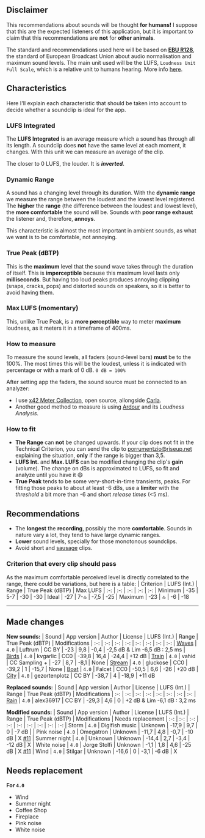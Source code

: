 
## Disclaimer
This recommendations about sounds will be thought **for humans!** I suppose that this are the expected listeners of this application, but it is important to claim that this recommendations are **not** for **other animals**.

The standard and recommendations used here will be based on [**EBU R128**](https://tech.ebu.ch/publications/r128/), the standard of European Broadcast Union about audio normalisation and maximum sound levels.
The main unit used will be the LUFS, `Loudness Unit Full Scale`, which is a relative unit to humans hearing. More info [here](https://en.wikipedia.org/wiki/EBU_R_128#Specification).

## Characteristics
Here I'll explain each characteristic that should be taken into account to decide whether a soundclip is ideal for the app.

### LUFS Integrated
The **LUFS Integrated** is an average measure which a sound has through all its length. A soundclip does **not** have the same level at each moment, it changes. With this unit we can measure an average of the clip.

The closer to 0 LUFS, the louder. It is ***inverted***.

### Dynamic Range
A sound has a changing level through its duration. With the **dynamic range** we measure the range between the loudest and
the lowest level registered.
The **higher** the **range** (the difference between the loudest and lowest level), the **more comfortable** the sound will be. Sounds with **poor range exhaust** the listener and, therefore, **annoys**.

This characteristic is almost the most important in ambient sounds, as what we want is to be comfortable, not annoying.

### True Peak (dBTP)
This is the **maximum** level that the sound wave takes through the duration of itself. This is **imperceptible** because this maximum level lasts only **milliseconds**. But having too loud peaks produces annoying clipping (snaps, cracks, pops) and distorted sounds on speakers, so it is better to avoid having them.

### Max LUFS (momentary)
This, unlike True Peak, is a **more perceptible** way to meter **maximum** loudness, as it meters it in a timeframe of 400ms. 

### How to measure
To measure the sound levels, all faders (sound-level bars) **must** be to the 100%. The most times this will be the loudest, unless it is indicated with percentage or with a mark of 0 dB.
`0 dB = 100%`

After setting app the faders, the sound source must be connected to an analyzer:
* I use [x42 Meter Collection](http://x42-plugins.com/x42/x42-meters#EBUr128), open source, allongside [Carla](https://kx.studio/Applications:Carla).
* Another good method to measure is using [Ardour](https://ardour.org) and its _Loudness Analysis_.

### How to fit
* **The Range** can **not** be changed upwards. If your clip does not fit in the Technical Criterion, you can send the clip to [porrumentzio@riseup.net](mailto:porrumentzio@riseup.net) explaining the situation, **only** if the range is bigger than 3,5.
* **LUFS Int.** and **Max. LUFS** can be modified changing the clip's **gain** (volume). The change on dBs is approximated to LUFS, so fit and analyze until you have it 😄
* **True Peak** tends to be some very-short-in-time transients, peaks. For fitting those peaks to about at least -6 dBs, use a **limiter** with the _threshold_ a bit more than -6 and short _release times_ (<5 ms).


## Recommendations

* The **longest** the **recording**, possibly the more **comfortable**. Sounds in nature vary a lot, they tend to have large dynamic ranges.
* **Lower** sound levels, specially for those monotonous soundclips.
* Avoid short and [sausage](https://cnet3.cbsistatic.com/img/_EPvPKH6Fg7edW0NeuHUuJ6X0lQ=/2011/07/06/2f50c706-fdc2-11e2-8c7c-d4ae52e62bcc/Arcade_Fire_Ready_to_Start.jpg) clips.

### Criterion that every clip should pass
As the maximum comfortable perceived level is directly correlated to the range, there could be variations, but here is a table:
| Criterion | LUFS (Int.) | Range | True Peak (dBTP) | Max LUFS
| :-:       | :-:         |  :-:  | :-:              | :-:
| Minimum   | -35         | 5-7   | -30              | -30
| Ideal     | -27         | 7-🔝  | -7,5             | -25
| Maximum   | -23         | 🔝    | -6               | -18

_________

## Made changes
**New sounds:**
| Sound                                                         | App version | Author   | License  | LUFS (Int.) | Range | True Peak (dBTP) | Modifications
| :-:                                                           | :-:         | :-:      | :-:      | :-:         | :-:   | :-:              |  :-:
| [Waves](https://freesound.org/people/Luftrum/sounds/48412/)   | `4.0`       | Luftrum  | CC BY    | -23         | 9,8   | -0,4             | -2,5 dB & Lim -6,5 dB : 2,5 ms 
| [Birds](https://freesound.org/people/kvgarlic/sounds/156826/) | `4.0`       | kvgarlic | CC0      | -39,8       | 16,4  | -24,4            | +12 dB
| [Train](https://trains.ambient-mixer.com/rainy-train)         | `4.0`       | vahid    | CC Sampling + | -27    | 8,7   | -8,1             | None
| [Stream](https://freesound.org/people/gluckose/sounds/333987/) | `4.0`      | gluckose | CC0      | -39,2       | 1     | -15,7            | None
| [Boat](https://freesound.org/people/Falcet/sounds/439365/)    | `4.0`       | Falcet   | CC0      | -50,5       | 6,6   | -26              | +20 dB
| [City](ttps://freesound.org/people/gezortenplotz/sounds/44796/) | `4.0`   | gezortenplotz | CC BY | -38,7       | 4     | -18,9            | +11 dB

**Replaced sounds:**
| Sound                                                         | App version | Author    | License  | LUFS (Int.) | Range | True Peak (dBTP) | Modifications
| :-:                                                           | :-:         | :-:       | :-:      | :-:         | :-:   | :-:              |  :-:
| [Rain](https://freesound.org/people/alex36917/sounds/524605/) | `4.0`       | alex36917 | CC BY    | -29,3       | 4,6   | 0                | +2 dB & Lim -6,1 dB : 3,2 ms

**Modified sounds:**
| Sound   | App version | Author         | License  | LUFS (Int.) | Range | True Peak (dBTP) | Modifications | Needs replacement
| :-:     | :-:         | :-:            | :-:      | :-:         | :-:   | :-:              |  :-:          | :-:
| Storm   | `4.0`       | Digifish music | Unknown  | -17,9       | 9,7   | 0                | -7 dB         |
| Pink noise | `4.0`    | Omegatron      | Unknown  | -11,7       | 4,8   | -0,7             | -10 dB        | X [#11](https://github.com/rafaelmardojai/blanket/issues/11)
| Summer night | `4.0`  | Unknown        | Unknown  | -14,4       | 2,7   | -3,4             | -12 dB        | X
| White noise | `4.0`   | Jorge Stolfi   | Unknown  | -1,1        | 1,8   | 4,6              | -25 dB        | X [#11](https://github.com/rafaelmardojai/blanket/issues/11)
| Wind    | `4.0`       | Stilgar        | Unknown  | -16,6       | 0     | -3,1             | -6 dB         | X

## Needs replacement
**For `4.0`**
* Wind
* Summer night
* Coffee Shop
* Fireplace
* Pink noise
* White noise
